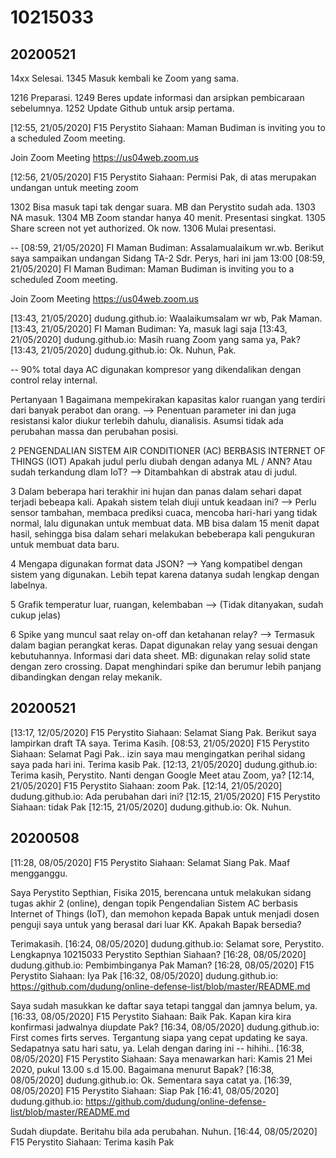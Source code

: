 # 10215033

## 20200521
14xx Selesai.
1345 Masuk kembali ke Zoom yang sama.

1216 Preparasi.
1249 Beres update informasi dan arsipkan pembicaraan sebelumnya.
1252 Update Github untuk arsip pertama.

[12:55, 21/05/2020] F15 Perystito Siahaan: Maman Budiman is inviting you to a scheduled Zoom meeting.

Join Zoom Meeting
https://us04web.zoom.us
<!--/j/78150475928?pwd=cHU3SWQ1cHlwYWQ5UGZrNVNreWtRdz09
Meeting ID: 781 5047 5928
Password: 8CnFxm-->
[12:56, 21/05/2020] F15 Perystito Siahaan: Permisi Pak, di atas merupakan undangan untuk meeting zoom

1302 Bisa masuk tapi tak dengar suara. MB dan Perystito sudah ada.
1303 NA masuk.
1304 MB Zoom standar hanya 40 menit. Presentasi singkat.
1305 Share screen not yet authorized. Ok now.
1306 Mulai presentasi.

--
[08:59, 21/05/2020] FI Maman Budiman: Assalamualaikum wr.wb. Berikut saya sampaikan undangan Sidang TA-2 Sdr. Perys, hari ini jam 13:00
[08:59, 21/05/2020] FI Maman Budiman: Maman Budiman is inviting you to a scheduled Zoom meeting.

Join Zoom Meeting
https://us04web.zoom.us
<!--/j/78150475928?pwd=cHU3SWQ1cHlwYWQ5UGZrNVNreWtRdz09
Meeting ID: 781 5047 5928
Password: 8CnFxm-->
[13:43, 21/05/2020] dudung.github.io: Waalaikumsalam wr wb, Pak Maman.
[13:43, 21/05/2020] FI Maman Budiman: Ya, masuk lagi saja
[13:43, 21/05/2020] dudung.github.io: Masih ruang Zoom yang sama ya, Pak?
[13:43, 21/05/2020] dudung.github.io: Ok. Nuhun, Pak.

--
90% total daya AC digunakan kompresor yang dikendalikan dengan control relay internal.

Pertanyaan
1
Bagaimana mempekirakan kapasitas kalor ruangan yang terdiri dari banyak perabot dan orang.
--> Penentuan parameter ini dan juga resistansi kalor diukur terlebih dahulu, dianalisis. Asumsi tidak ada perubahan massa dan perubahan posisi.

2
PENGENDALIAN SISTEM AIR CONDITIONER (AC)
BERBASIS INTERNET OF THINGS (IOT)
Apakah judul perlu diubah dengan adanya ML / ANN? Atau sudah terkandung dlam IoT?
--> Ditambahkan di abstrak atau di judul.

3
Dalam beberapa hari terakhir ini hujan dan panas dalam sehari dapat terjadi bebeapa kali. Apakah sistem telah diuji untuk keadaan ini?
--> Perlu sensor tambahan, membaca prediksi cuaca, mencoba hari-hari yang tidak normal, lalu digunakan untuk membuat data.
MB bisa dalam 15 menit dapat hasil, sehingga bisa dalam sehari melakukan bebeberapa kali pengukuran untuk membuat data baru.

4
Mengapa digunakan format data JSON?
--> Yang kompatibel dengan sistem yang digunakan. Lebih tepat karena datanya sudah lengkap dengan labelnya.

5
Grafik temperatur luar, ruangan, kelembaban
--> (Tidak ditanyakan, sudah cukup jelas)

6
Spike yang muncul saat relay on-off dan ketahanan relay?
--> Termasuk dalam bagian perangkat keras. Dapat digunakan relay yang sesuai dengan kebutuhannya. Informasi dari data sheet. MB: digunakan relay solid state dengan zero crossing. Dapat menghindari spike dan berumur lebih panjang dibandingkan dengan relay mekanik.

## 20200521
[13:17, 12/05/2020] F15 Perystito Siahaan: Selamat Siang Pak. Berikut saya lampirkan draft TA saya. Terima Kasih.
[08:53, 21/05/2020] F15 Perystito Siahaan: Selamat Pagi Pak.. izin saya mau mengingatkan perihal sidang saya pada hari ini. Terima kasib Pak.
[12:13, 21/05/2020] dudung.github.io: Terima kasih, Perystito. Nanti dengan Google Meet atau Zoom, ya?
[12:14, 21/05/2020] F15 Perystito Siahaan: zoom Pak.
[12:14, 21/05/2020] dudung.github.io: Ada perubahan dari ini?
[12:15, 21/05/2020] F15 Perystito Siahaan: tidak Pak
[12:15, 21/05/2020] dudung.github.io: Ok. Nuhun.

## 20200508
[11:28, 08/05/2020] F15 Perystito Siahaan: Selamat Siang Pak. 
Maaf mengganggu.

Saya Perystito Septhian, Fisika 2015, berencana untuk melakukan sidang tugas akhir 2 (online), dengan topik Pengendalian Sistem AC berbasis Internet of Things (IoT), dan memohon kepada Bapak untuk menjadi dosen penguji   saya untuk yang berasal dari luar KK. Apakah Bapak bersedia?

Terimakasih.
[16:24, 08/05/2020] dudung.github.io: Selamat sore, Perystito. Lengkapnya 10215033 Perystito Septhian Siahaan?
[16:28, 08/05/2020] dudung.github.io: Pembimbinganya Pak Maman?
[16:28, 08/05/2020] F15 Perystito Siahaan: Iya Pak
[16:32, 08/05/2020] dudung.github.io: https://github.com/dudung/online-defense-list/blob/master/README.md

Saya sudah masukkan ke daftar saya tetapi tanggal dan jamnya belum, ya.
[16:33, 08/05/2020] F15 Perystito Siahaan: Baik Pak. Kapan kira kira konfirmasi jadwalnya diupdate Pak?
[16:34, 08/05/2020] dudung.github.io: First comes firts serves. Tergantung siapa yang cepat updating ke saya. Sedapatnya satu hari satu, ya. Lelah dengan daring ini -- hihihi..
[16:38, 08/05/2020] F15 Perystito Siahaan: Saya menawarkan hari:
Kamis 21 Mei 2020,
pukul 13.00 s.d 15.00. Bagaimana menurut Bapak?
[16:38, 08/05/2020] dudung.github.io: Ok. Sementara saya catat ya.
[16:39, 08/05/2020] F15 Perystito Siahaan: Siap Pak
[16:41, 08/05/2020] dudung.github.io: https://github.com/dudung/online-defense-list/blob/master/README.md

Sudah diupdate. Beritahu bila ada perubahan. Nuhun.
[16:44, 08/05/2020] F15 Perystito Siahaan: Terima kasih Pak
